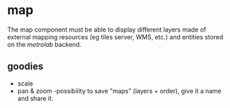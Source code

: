 map
===

The map component must be able to display different layers made of external mapping resources (eg tiles server, WMS, etc.) and entities stored on the *metrolab* backend.


## goodies

- scale
- pan & zoom
-possibility to save "maps" (layers + order), give it a name and share it.
